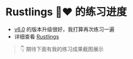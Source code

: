 # Rustlings 🦀❤️ 的练习进度
-  [v6.0](https://rustlings.cool/changelog/v6.0.0/) 的版本升级很好，我打算再次练习一遍
- 详细查看 [Rustlings](https://rustlings.cool/)
> 👇 期待下面有我的练习成果截图展示
